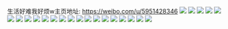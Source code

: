 生活好难我好烦w主页地址: https://weibo.com/u/5951428346 
![](https://wx4.sinaimg.cn/mw2000/006uLAnMly1h9ic5p1i5oj31yc2cy7wh.jpg) 
![](https://wx4.sinaimg.cn/mw2000/006uLAnMly1h9ic5pmgqij31yc2cy7p0.jpg) 
![](https://wx4.sinaimg.cn/mw2000/006uLAnMly1h7xxc1f9qkj316o1kwe0b.jpg) 
![](https://wx4.sinaimg.cn/mw2000/006uLAnMly1h7xxc2zmx5j32c0340x6p.jpg) 
![](https://wx4.sinaimg.cn/mw2000/006uLAnMly1h7xxc5r5qkj32c0340npe.jpg) 
![](https://wx4.sinaimg.cn/mw2000/006uLAnMly1h7xxc8jb56j32632t4hdu.jpg) 
![](https://wx4.sinaimg.cn/mw2000/006uLAnMly1h7xxce28tuj32c03404qr.jpg) 
![](https://wx4.sinaimg.cn/mw2000/006uLAnMly1h7xxcgxifrj32c0340b2a.jpg) 
![](https://wx4.sinaimg.cn/mw2000/006uLAnMly1h7xxcjyfg8j32c03404qr.jpg) 
![](https://wx4.sinaimg.cn/mw2000/006uLAnMly1h7xxcq0x9jj33402c0u0y.jpg) 
![](https://wx4.sinaimg.cn/mw2000/006uLAnMly1h7xxcn3jblj32c0340qv6.jpg) 
![](https://wx4.sinaimg.cn/mw2000/006uLAnMly1h6mdjsy497j329y319u0z.jpg) 
![](https://wx4.sinaimg.cn/mw2000/006uLAnMly1h3qn7duw2lj30u012adqs.jpg) 
![](https://wx4.sinaimg.cn/mw2000/006uLAnMly1h3qnatflllj32c02b5kjl.jpg) 
![](https://wx4.sinaimg.cn/mw2000/006uLAnMly1h3qnbr5uzqj30u0140dw7.jpg) 
![](https://wx4.sinaimg.cn/mw2000/006uLAnMly1h3qnav3ux5j32c02c0x6p.jpg) 
![](https://wx4.sinaimg.cn/mw2000/006uLAnMly1h3qnb08bhwj32c02c0hdt.jpg) 
![](https://wx4.sinaimg.cn/mw2000/006uLAnMly1h3qnax3uu5j32c0340e82.jpg) 
![](https://wx4.sinaimg.cn/mw2000/006uLAnMly1h3qnaz3gtij32c02c07wi.jpg) 
![](https://wx4.sinaimg.cn/mw2000/006uLAnMly1h3qnbrremhj32c02c04qp.jpg) 
![](https://wx4.sinaimg.cn/mw2000/006uLAnMly1h3qnbtraicj32c02c0u0y.jpg) 
![](https://wx4.sinaimg.cn/mw2000/006uLAnMly1h173uom6u1j32c0340e82.jpg) 
